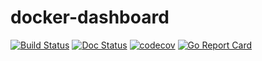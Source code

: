# docker-dashboard

[![Build Status](https://travis-ci.org/ViBiOh/docker-dashboard.svg?branch=master)](https://travis-ci.org/ViBiOh/docker-dashboard)
[![Doc Status](https://doc.esdoc.org/github.com/ViBiOh/docker-dashboard/badge.svg)](https://doc.esdoc.org/github.com/ViBiOh/docker-dashboard)
[![codecov](https://codecov.io/gh/ViBiOh/docker-dashboard/branch/master/graph/badge.svg)](https://codecov.io/gh/ViBiOh/docker-dashboard)
[![Go Report Card](https://goreportcard.com/badge/github.com/ViBiOh/docker-dashboard)](https://goreportcard.com/report/github.com/ViBiOh/docker-dashboard)
